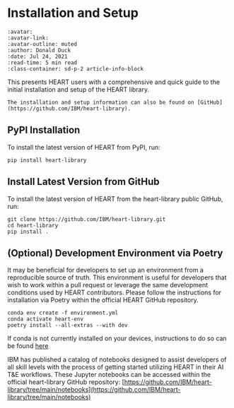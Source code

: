 Installation and Setup
======================

```{article-info}
:avatar: 
:avatar-link: 
:avatar-outline: muted
:author: Donald Duck
:date: Jul 24, 2021
:read-time: 5 min read
:class-container: sd-p-2 article-info-block
```

This presents HEART users with a comprehensive and quick guide to the initial installation and setup of the HEART library.

```{note}
The installation and setup information can also be found on [GitHub](https://github.com/IBM/heart-library).
```

## PyPI Installation

To install the latest version of HEART from PyPI, run:

```
pip install heart-library
```

## Install Latest Version from GitHub

To install the latest version of HEART from the heart-library public GitHub, run:

```
git clone https://github.com/IBM/heart-library.git
cd heart-library
pip install .
```

## (Optional) Development Environment via Poetry

It may be beneficial for developers to set up an environment from a reproducible source of truth. This environment is useful for developers that wish to work within a pull request or leverage the same development conditions used by HEART contributors. Please follow the instructions for installation via Poetry within the official HEART GitHub repository.

```
conda env create -f environment.yml
conda activate heart-env
poetry install --all-extras --with dev
```

If conda is not currently installed on your devices, instructions to do so can be found [here](https://docs.conda.io/projects/miniconda/en/latest/)

IBM has published a catalog of notebooks designed to assist developers of all skill levels with the process of getting started utilizing HEART in their AI T&E workflows. These Jupyter notebooks can be accessed within the official heart-library GitHub repository: [https://github.com/IBM/heart-library/tree/main/notebooks](https://github.com/IBM/heart-library/tree/main/notebooks)

